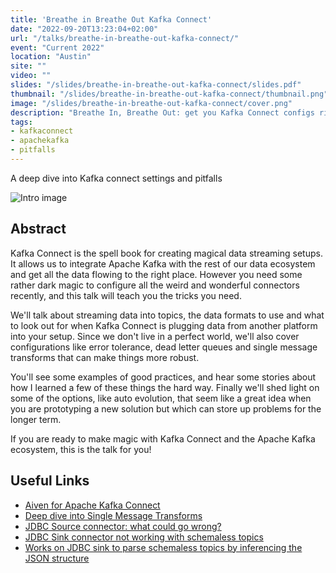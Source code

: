 ```yaml
---
title: 'Breathe in Breathe Out Kafka Connect'
date: "2022-09-20T13:23:04+02:00"
url: "/talks/breathe-in-breathe-out-kafka-connect/"
event: "Current 2022"
location: "Austin"
site: ""
video: ""
slides: "/slides/breathe-in-breathe-out-kafka-connect/slides.pdf"
thumbnail: "/slides/breathe-in-breathe-out-kafka-connect/thumbnail.png"
image: "/slides/breathe-in-breathe-out-kafka-connect/cover.png"
description: "Breathe In, Breathe Out: get you Kafka Connect configs right"
tags:
- kafkaconnect
- apachekafka
- pitfalls
---
```


A deep dive into Kafka connect settings and pitfalls

<!--more-->

![Intro image](/slides/breathe-in-breathe-out-kafka-connect/cover.png)

## Abstract

Kafka Connect is the spell book for creating magical data streaming setups. It allows us to integrate Apache Kafka with the rest of our data ecosystem and get all the data flowing to the right place. However you need some rather dark magic to configure all the weird and wonderful connectors recently, and this talk will teach you the tricks you need. 

We'll talk about streaming data into topics, the data formats to use and what to look out for when Kafka Connect is plugging data from another platform into your setup. Since we don't live in a perfect world, we'll also cover configurations like error tolerance, dead letter queues and single message transforms that can make things more robust. 

You'll see some examples of good practices, and hear some stories about how I learned a few of these things the hard way. Finally we'll shed light on some of the options, like auto evolution, that seem like a great idea when you are prototyping a new solution but which can store up problems for the longer term. 

If you are ready to make magic with Kafka Connect and the Apache Kafka ecosystem, this is the talk for you!

## Useful Links

* [Aiven for Apache Kafka Connect](https://docs.aiven.io/docs/products/kafka/kafka-connect.html)
* [Deep dive into Single Message Transforms](https://rmoff.net/2021/01/04/kafka-connect-deep-dive-into-single-message-transforms/)
* [JDBC Source connector: what could go wrong?](https://www.confluent.io/events/kafka-summit-london-2022/jdbc-source-connector-what-could-go-wrong/)
* [JDBC Sink connector not working with schemaless topics](https://stackoverflow.com/questions/70927512/kafka-jdbc-sink-connector-with-json-messages-without-schema)
* [Works on JDBC sink to parse schemaless topics by inferencing the JSON structure](https://cwiki.apache.org/confluence/display/KAFKA/KIP-301%3A+Schema+Inferencing+for+JsonConverter)
